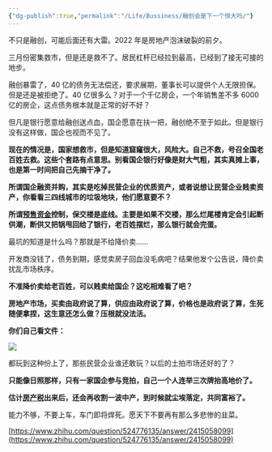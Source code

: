 ```yaml
---
{"dg-publish":true,"permalink":"/Life/Bussiness/融创会是下一个恒大吗/"}
---
```


不只是融创，可能后面还有大雷。2022 年是房地产泡沫破裂的前夕。

三月份密集救市，但是还是救不了。居民杠杆已经拉到最高，已经到了接无可接的地步。

融创暴雷了，40 亿的债务无法偿还，要求展期，董事长可以提供个人无限担保。但是还是被拒绝了。40 亿很多么？对于一个千亿房企，一个年销售差不多 6000 亿的房企，这点债务根本就是正常的好不好？

但凡是银行愿意给融创送点血，国企愿意在扶一把，融创绝不至于如此。但是银行没有这样做，国企也视而不见了。

**现在的情况是，国家想救市，但是知道窟窿很大，风险大。自己不救，号召全国老百姓去救。这些个套路有点意思。别看国企银行好像是财大气粗，其实真摊上事，也是第一时间把自己先摘干净了。** 

**所谓国企融资并购，其实是吃掉民营企业的优质资产，或者说想让民营企业贱卖资产，你看看三四线城市的垃圾地块，他们愿意要不？**

**所谓[预售资金](https://www.zhihu.com/search?q=%E9%A2%84%E5%94%AE%E8%B5%84%E9%87%91&search_source=Entity&hybrid_search_source=Entity&hybrid_search_extra=%7B%22sourceType%22%3A%22answer%22%2C%22sourceId%22%3A2415058099%7D)控制，保交楼是底线。主要是如果不交楼，那么烂尾楼肯定会引起断供潮，断供又把锅甩回给了银行，老百姓摆烂，那么银行就会完蛋。** 

最坑的知道是什么吗？那就是不给降价卖……

开发商没钱了，债务到期，感觉卖房子回血没毛病吧？结果他发个公告说，降价卖扰乱市场秩序。

**不准降价卖给老百姓，可以贱卖给国企？这吃相难看了吧？**

**房地产市场，买卖由政府说了算，供应由政府说了算，价格也是政府说了算，生死随便拿捏，这生意还怎么做？压根就没法活。** 

**你们自己看文件：** 

![](https://pic2.zhimg.com/80/v2-33fe8d5654119bafc1e10adee515dac7_1440w.jpg?source=1940ef5c)

都玩到这种份上了，那些民营企业谁还敢玩？以后的土拍市场还好的了？

**只能像日照那样，只有一家国企参与竞拍，自己一个人连举三次牌抬高地价了。** 

**估计[房产税](https://www.zhihu.com/search?q=%E6%88%BF%E4%BA%A7%E7%A8%8E&search_source=Entity&hybrid_search_source=Entity&hybrid_search_extra=%7B%22sourceType%22%3A%22answer%22%2C%22sourceId%22%3A2415058099%7D)出来后，还会再收割一波中产，到时候就尘埃落定，共同富裕了。** 

能力不够，不要上车，车门即将焊死。愿天下不要再有那么多悲惨的韭菜。

 [https://www.zhihu.com/question/524776135/answer/2415058099](https://www.zhihu.com/question/524776135/answer/2415058099)
